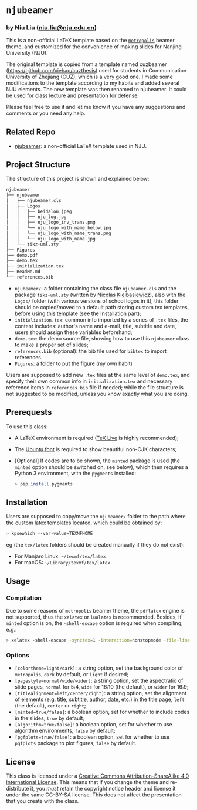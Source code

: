 # `njubeamer` 
### by Niu Liu (niu.liu@nju.edu.cn)

This is a non-official LaTeX template based on the [`metropolis`](https://github.com/matze/mtheme) beamer theme, and customized for the convenience of making slides for Nanjing University (NJU).

The original template is copied from a template named cuzbeamer (https://github.com/xiehao/cuzthesis) used for students in Communication University of Zhejiang (CUZ), which is a very good one. I made some modifications to the template according to my habits and added several NJU elements. The new template was then renamed to njubeamer. It could be used for class lecture and presentation for defense.

Please feel free to use it and let me know if you have any suggestions and comments or you need any help.

## Related Repo

- [njubeamer](https://https://github.com/Niu-Liu/njubeamer): a non-official LaTeX template used in NJU.

## Project Structure

The structure of this project is shown and explained below:

```bash
njubeamer
├── njubeamer
│   ├── njubeamer.cls
│   ├── Logos
│   │   ├── beidalou.jpeg
│   │   ├── nju_log.jpg
│   │   ├── nju_logo_inv_trans.png
│   │   └── nju_logo_with_name_below.jpg
│   │   └── nju_logo_with_name_trans.png
│   │   └── nju_logo_with_name.jpg
│   └── tikz-uml.sty
├── Figures
├── demo.pdf
├── demo.tex
├── initialization.tex
├── ReadMe.md
└── references.bib
```

- `njubeamer/`: a folder containing the class file `njubeamer.cls` and the package `tikz-uml.sty` (written by [Nicolas Kielbasiewicz](http://perso.ensta-paristech.fr/~kielbasi/tikzuml/)), also with the `Logos/` folder (with various versions of school logos in it), this folder should be copied/moved to a default path storing custom tex templates, before using this template (see the Installation part);
- `initialization.tex`: common info imported by a series of `.tex` files, the content includes: author's name and e-mail, title, subtitle and date, users should assign these variables beforehand;
- `demo.tex`: the demo source file, showing how to use this `njubeamer` class to make a proper set of slides;
- `references.bib` (optional): the bib file used for `bibtex` to import references.
- `Figures`: a folder to put the figure (my own habit)

Users are supposed to add new `.tex` files at the same level of `demo.tex`, and specify their own common info in `initialization.tex` and necessary reference items in `references.bib` file if needed; while the file structure is not suggested to be modified, unless you know exactly what you are doing.

## Prerequests

To use this class:

- A LaTeX environment is required ([TeX Live](https://www.tug.org/texlive/) is highly recommended);
- The [Ubuntu font](https://design.ubuntu.com/font/) is required to show beautiful non-CJK characters;
- [Optional] If codes are to be shown, the `minted` package is used (the `minted` option should be switched on, see below), which then requires a Python 3 environment, with the `pygments` installed:

    ``` bash
    > pip install pygments
    ```

## Installation

Users are supposed to copy/move the `njubeamer/` folder to the path where the custom latex templates located, which could be obtained by:

```bash
> kpsewhich --var-value=TEXMFHOME
```
 eg (the `tex/latex` folders should be created manually if they do not exist):

- For Manjaro Linux: `~/texmf/tex/latex`
- For macOS: `~/Library/texmf/tex/latex`

## Usage

### Compilation

Due to some reasons of `metropolis` beamer theme, the `pdflatex` engine is not supported, thus the `xelatex` or `lualatex` is recommended. Besides, if `minted` option is on, the `-shell-escape` option is required when compiling, e.g.:

```bash
> xelatex -shell-escape -synctex=1 -interaction=nonstopmode -file-line-error demo.tex
```

### Options


- `[colortheme=light/dark]`: a string option, set the background color of `metropolis`, `dark` by default, or `light` if desired;
- `[pagestyle=normal/wide/wider]`: a string option, set the aspectratio of slide pages, `normal` for 5:4, `wide` for 16:10 (the default), or `wider` for 16:9;
- `[titlealignment=left/center/right]`: a string option, set the alignment of elements (e.g. title, subtitle, author, date, etc.) in the title page, `left` (the default), `center` or `right`;
- `[minted=true/false]`: a boolean option, set for whether to include codes in the slides, `true` by default;
- `[algorithm=true/false]`: a boolean option, set for whether to use algorithm environments, `false` by default;
- `[pgfplots=true/false]`: a boolean option, set for whether to use `pgfplots` package to plot figures, `false` by default.

## License

This class is licensed under a [Creative Commons Attribution-ShareAlike 4.0 International License](https://creativecommons.org/licenses/by-sa/4.0/). This means that if you change the theme and re-distribute it, you *must* retain the copyright notice header and license it under the same CC-BY-SA license. This does not affect the presentation that you create with the class.
